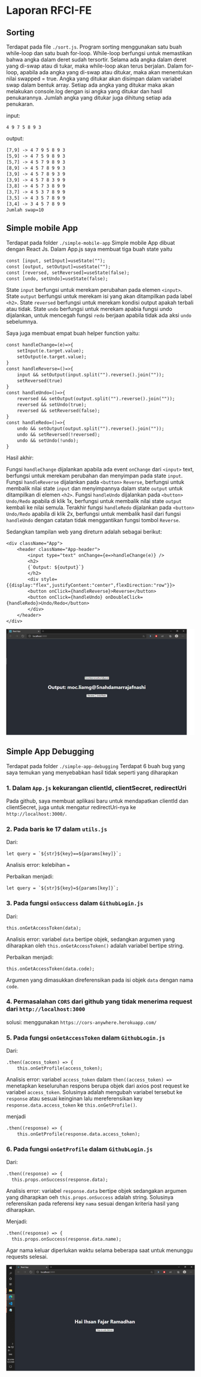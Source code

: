 # Laporan RFCI-FE

## Sorting

Terdapat pada file `./sort.js`.
Program sorting menggunakan satu buah while-loop dan satu buah for-loop. While-loop berfungsi untuk memastikan bahwa angka dalam deret sudah tersortir. Selama ada angka dalam deret yang di-swap atau di tukar, maka while-loop akan terus berjalan. Dalam for-loop, apabila ada angka yang di-swap atau ditukar, maka akan menentukan nilai swapped = true. Angka yang ditukar akan disimpan dalam variabel swap dalam bentuk array. Setiap ada angka yang ditukar maka akan melakukan console.log dengan isi angka yang ditukar dan hasil penukarannya. Jumlah angka yang ditukar juga dihitung setiap ada penukaran.

input:

    4 9 7 5 8 9 3

output:

    [7,9] -> 4 7 9 5 8 9 3
    [5,9] -> 4 7 5 9 8 9 3
    [5,7] -> 4 5 7 9 8 9 3
    [8,9] -> 4 5 7 8 9 9 3
    [3,9] -> 4 5 7 8 9 3 9
    [3,9] -> 4 5 7 8 3 9 9
    [3,8] -> 4 5 7 3 8 9 9
    [3,7] -> 4 5 3 7 8 9 9
    [3,5] -> 4 3 5 7 8 9 9
    [3,4] -> 3 4 5 7 8 9 9
    Jumlah swap=10

## Simple mobile App

Terdapat pada folder `./simple-mobile-app`
Simple mobile App dibuat dengan React Js. Dalam App.js saya membuat tiga buah state yaitu

    const [input, setInput]=useState("");
    const [output, setOutput]=useState("");
    const [reversed, setReversed]=useState(false);
    const [undo, setUndo]=useState(false);

State `input` berfungsi untuk merekam perubahan pada elemen `<input>`. State `output` berfungsi untuk merekam isi yang akan ditampilkan pada label `<h2>`. State `reversed` berfungsi untuk merekam kondisi output apakah terbali atau tidak. State `undo` berfungsi untuk merekam apabia fungsi undo dijalankan, untuk mencegah fungsi `redo` berjaan apabila tidak ada aksi `undo` sebelumnya.

Saya juga membuat empat buah helper function yaitu:

    const handleChange=(e)=>{
        setInput(e.target.value);
        setOutput(e.target.value);
    }
    const handleReverse=()=>{
        input && setOutput(input.split("").reverse().join(""));
        setReversed(true)
    }
    const handleUndo=()=>{
        reversed && setOutput(output.split("").reverse().join(""));
        reversed && setUndo(true);
        reversed && setReversed(false);
    }
    const handleRedo=()=>{
        undo && setOutput(output.split("").reverse().join(""));
        undo && setReversed(!reversed);
        undo && setUndo(!undo);
    }

Hasil akhir:


Fungsi `handleChange` dijalankan apabila ada event `onChange` dari `<input>` text, berfungsi untuk merekam perubahan dan menyimpan pada state `input`. Fungsi `handleReverse` dijalankan pada `<button>` `Reverse`, berfungsi untuk membalik nilai state `input` dan menyimpannya dalam state `output` untuk ditampilkan di elemen `<h2>`. Fungsi `handleUndo` dijalankan pada `<button>` `Undo/Redo` apabila di klik 1x, berfungsi untuk membalik nilai state `output` kembali ke nilai semula. Terakhir fungsi `handleRedo` dijalankan pada `<button>` `Undo/Redo` apabila di klik 2x, berfungsi untuk membalik hasil dari fungsi `handleUndo` dengan catatan tidak menggantikan fungsi tombol `Reverse`. 

Sedangkan tampilan web yang direturn adalah sebagai berikut:

    <div className="App">
        <header className="App-header">
            <input type="text" onChange={e=>handleChange(e)} />
            <h2>
            {`Output: ${output}`}
            </h2>
            <div style={{display:"flex",justifyContent:"center",flexDirection:"row"}}>
            <button onClick={handleReverse}>Reverse</button>
            <button onClick={handleUndo} onDoubleClick={handleRedo}>Undo/Redo</button>
            </div>
        </header>
    </div>

![Hasil Simple mobile App](./gambar_laporan/hasilmobileapp.png)

## Simple App Debugging

Terdapat pada folder `./simple-app-debugging`
Terdapat 6 buah bug yang saya temukan yang menyebabkan hasil tidak seperti yang diharapkan

### 1. Dalam `App.js` kekurangan clientId, clientSecret, redirectUri
Pada github, saya membuat aplikasi baru untuk mendapatkan clientId dan clientSecret, juga untuk mengatur redirectUri-nya ke `http://localhost:3000/`.

### 2. Pada baris ke 17 dalam `utils.js`

Dari:

    let query = `${str}${key}==${params[key]}`;

Analisis error: kelebihan `=`

Perbaikan menjadi:

    let query = `${str}${key}=${params[key]}`;

### 3. Pada fungsi `onSuccess` dalam `GithubLogin.js`

Dari:

    this.onGetAccessToken(data);

Analisis error: variabel `data` bertipe objek, sedangkan argumen yang diharapkan oleh `this.onGetAccessToken()` adalah variabel bertipe string.

Perbaikan menjadi:

    this.onGetAccessToken(data.code);

Argumen yang dimasukkan direferensikan pada isi objek `data` dengan nama `code`.

### 4. Permasalahan `CORS` dari github yang tidak menerima request dari `http://localhost:3000`
solusi: menggunakan `https://cors-anywhere.herokuapp.com/`

### 5. Pada fungsi `onGetAccessToken` dalam `GithubLogin.js`

Dari:

    .then((access_token) => {
        this.onGetProfile(access_token);

Analisis error: variabel `access_token` dalam `then((access_token) =>` menetapkan keseluruhan respons berupa objek dari axios post request ke variabel `access_token`. Solusinya adalah mengubah variabel tersebut ke `response` atau sesuai keinginan lalu mereferensikan key `response.data.access_token` ke `this.onGetProfile()`.

menjadi

    .then((response) => {
        this.onGetProfile(response.data.access_token);

### 6. Pada fungsi `onGetProfile` dalam `GithubLogin.js`

Dari:

    .then((response) => {
      this.props.onSuccess(response.data);

Analisis error: variabel `response.data` bertipe objek sedangakan argumen yang diharapkan oeh `this.props.onSuccess` adalah string. Solusinya referensikan pada referensi key `nama` sesuai dengan kriteria hasil yang diharapkan.

Menjadi:

    .then((response) => {
      this.props.onSuccess(response.data.name);

Agar nama keluar diperlukan waktu selama beberapa saat untuk menunggu requests selesai.

![Hasil Debugging](./gambar_laporan/hasildebugging.png)